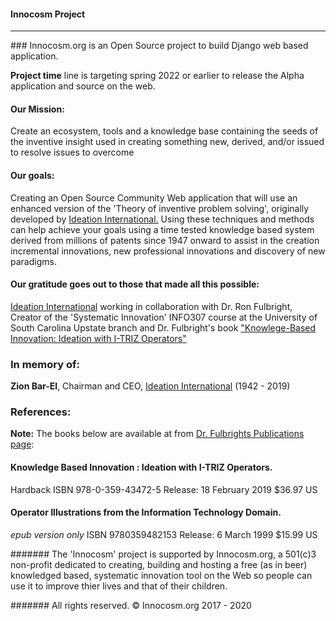 #### Innocosm Project
<hr>
### Innocosm.org is an Open Source project to build Django web based application. 

**Project time** line is targeting spring 2022 or earlier to release the Alpha application and source on the web.<br>

#### Our Mission:
Create an ecosystem, tools and a knowledge base containing the seeds of the inventive insight used in creating something new, derived, and/or issued to resolve issues to overcome

#### Our goals:
Creating an Open Source Community Web application that will use an enhanced version of the 'Theory of inventive problem solving', originally developed by [Ideation International.](http://www.whereinnovationbegins.net/) Using these techniques and methods can help achieve your goals using a time tested knowledge based system derived from millions of patents since 1947 onward to assist in the creation incremental innovations, new professional innovations and discovery of new paradigms.

#### Our gratitude goes out to those that made all this possible:
[Ideation International](http://www.whereinnovationbegins.net/)  working in collaboration with Dr. Ron Fulbright, Creator of the 'Systematic Innovation' INFO307 course at the University of South Carolina Upstate branch and Dr. Fulbright's book ["Knowlege-Based Innovation: Ideation with I-TRIZ Operators"](https://rfulbright.wixsite.com/ronfulbright/projects)


### In memory of:
**Zion Bar-El**, Chairman and CEO, [Ideation International](http://www.whereinnovationbegins.net/) (1942 - 2019)

### References:
**Note:** The books below are available at from [Dr. Fulbrights Publications page](https://rfulbright.wixsite.com/ronfulbright/projects):

#### Knowledge Based Innovation : Ideation with I-TRIZ Operators.
Hardback 
ISBN 978-0-359-43472-5
Release: 18 February 2019
$36.97 US

#### Operator Illustrations from the Information Technology Domain.
*epub version only*
ISBN 9780359482153
Release: 6 March 1999
$15.99 US

####### The 'Innocosm' project is supported by Innocosm.org, a 501(c)3 non-profit dedicated to creating, building and hosting a free (as in beer) knowledged based, systematic innovation tool on the Web so people can use it to improve thier lives and that of their children.

####### All rights reserved. &copy; Innocosm.org 2017 - 2020
